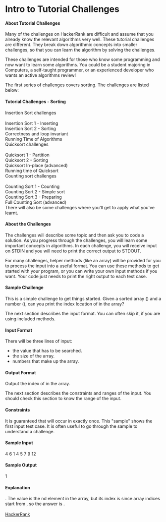 Intro to Tutorial Challenges
============================
#### About Tutorial Challenges 
Many of the challenges on HackerRank are difficult and assume that you already know the relevant algorithms very well. These tutorial challenges are different. They break down algorithmic concepts into smaller challenges, so that you can learn the algorithm by solving the challenges.

These challenges are intended for those who know some programming and now want to learn some algorithms. You could be a student majoring in Computers, a self-taught programmer, or an experienced developer who wants an active algorithms review!

The first series of challenges covers sorting. The challenges are listed below:

#### Tutorial Challenges - Sorting

Insertion Sort challenges<br>
<br>
Insertion Sort 1 - Inserting<br>
Insertion Sort 2 - Sorting<br>
Correctness and loop invariant<br>
Running Time of Algorithms<br>
Quicksort challenges<br>
<br>
Quicksort 1 - Partition<br>
Quicksort 2 - Sorting<br>
Quicksort In-place (advanced)<br>
Running time of Quicksort<br>
Counting sort challenges<br>
<br>
Counting Sort 1 - Counting<br>
Counting Sort 2 - Simple sort<br>
Counting Sort 3 - Preparing<br>
Full Counting Sort (advanced)<br>
There will also be some challenges where you'll get to apply what you've learnt.

#### About the Challenges 
The challenges will describe some topic and then ask you to code a solution. As you progress through the challenges, you will learn some important concepts in algorithms. In each challenge, you will receive input on STDIN and you will need to print the correct output to STDOUT.

For many challenges, helper methods (like an array) will be provided for you to process the input into a useful format. You can use these methods to get started with your program, or you can write your own input methods if you want. Your code just needs to print the right output to each test case.

#### Sample Challenge 
This is a simple challenge to get things started. Given a sorted array () and a number (), can you print the index location of  in the array?

The next section describes the input format. You can often skip it, if you are using included methods.

#### Input Format 
There will be three lines of input:

 - the value that has to be searched.
 - the size of the array.
 -  numbers that make up the array.
#### Output Format 
Output the index of  in the array.

The next section describes the constraints and ranges of the input. You should check this section to know the range of the input.

#### Constraints

It is guaranteed that  will occur in  exactly once.
This "sample" shows the first input test case. It is often useful to go through the sample to understand a challenge.

#### Sample Input

4
6
1 4 5 7 9 12
#### Sample Output

1
#### Explanation 
. The value  is the nd element in the array, but its index is  since array indices start from , so the answer is .
<br>
<br>
[HackerRank](https://www.hackerrank.com/challenges/tutorial-intro)
